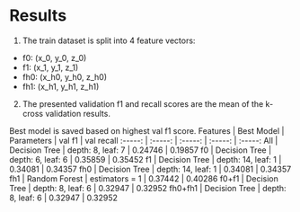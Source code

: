 # Results
1. The train dataset is split into 4 feature vectors:
- f0: (x_0, y_0, z_0)
- f1: (x_1, y_1, z_1) 
- fh0: (x_h0, y_h0, z_h0)
- fh1: (x_h1, y_h1, z_h1)
2. The presented validation f1 and recall scores are the mean of the k-cross validation results.

Best model is saved based on highest val f1 score.
Features | Best Model | Parameters | val f1 | val recall
:-----: | :-----: | :-----: | :-----: | :-----:
All | Decision Tree | depth: 8, leaf: 7 | 0.24746 | 0.19857
f0 | Decision Tree | depth: 6, leaf: 6 | 0.35859 | 0.35452
f1 | Decision Tree | depth: 14, leaf: 1 | 0.34081 | 0.34357
fh0 | Decision Tree | depth: 14, leaf: 1 | 0.34081 | 0.34357
fh1 | Random Forest | estimators = 1 | 0.37442 | 0.40286
f0+f1 | Decision Tree | depth: 8, leaf: 6 | 0.32947 | 0.32952
fh0+fh1 | Decision Tree | depth: 8, leaf: 6 | 0.32947 | 0.32952
